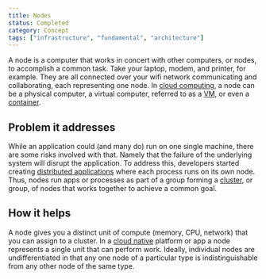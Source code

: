 ```yaml
---
title: Nodes
status: Completed
category: Concept
tags: ["infrastructure", "fundamental", "architecture"]
---
```


A node is a computer that works in concert with other computers, or nodes, to accomplish a common task. 
Take your laptop, modem, and printer, for example. 
They are all connected over your wifi network communicating and collaborating, each representing one node. 
In [cloud computing](/cloud-computing/), a node can be a physical computer, 
a virtual computer, referred to as a [VM](/virtual-machine/), or even a [container](/container/).

## Problem it addresses

While an application could (and many do) run on one single machine, there are some risks involved with that. 
Namely that the failure of the underlying system will disrupt the application. 
To address this, developers started creating [distributed applications](/distributed-apps/) where each process runs on its own node. 
Thus, nodes run apps or processes as part of a group forming a [cluster](/cluster/), or group, of nodes that works together to achieve a common goal.

## How it helps

A node gives you a distinct unit of compute (memory, CPU, network) that you can assign to a cluster. 
In a [cloud native](/cloud-native-tech/) platform or app a node represents a single unit that can perform work. 
Ideally, individual nodes are undifferentiated in that 
any one node of a particular type is indistinguishable from any other node of the same type.
